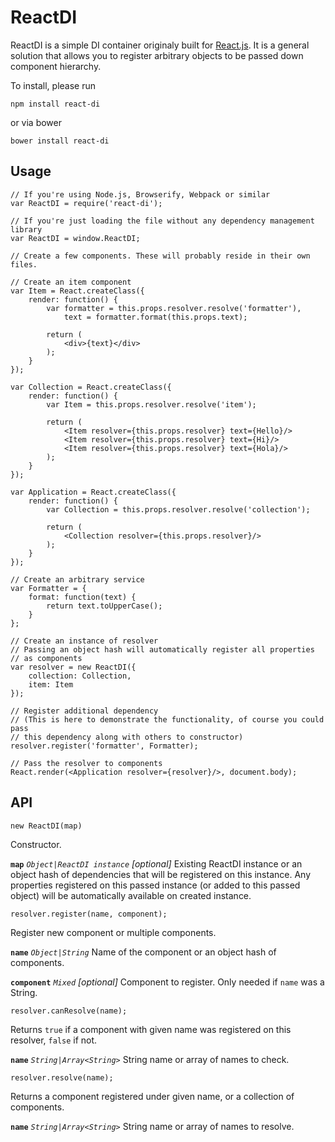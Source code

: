 # ReactDI

ReactDI is a simple DI container originaly built for [React.js](https://github.com/facebook/react).
It is a general solution that allows you to register arbitrary objects to be passed down component hierarchy.

To install, please run

    npm install react-di

or via bower

    bower install react-di

## Usage

    // If you're using Node.js, Browserify, Webpack or similar
    var ReactDI = require('react-di');

    // If you're just loading the file without any dependency management library
    var ReactDI = window.ReactDI;

    // Create a few components. These will probably reside in their own files.

    // Create an item component
    var Item = React.createClass({
        render: function() {
            var formatter = this.props.resolver.resolve('formatter'),
                text = formatter.format(this.props.text);

            return (
                <div>{text}</div>
            );
        }
    });

    var Collection = React.createClass({
        render: function() {
            var Item = this.props.resolver.resolve('item');

            return (
                <Item resolver={this.props.resolver} text={Hello}/>
                <Item resolver={this.props.resolver} text={Hi}/>
                <Item resolver={this.props.resolver} text={Hola}/>
            );
        }
    });

    var Application = React.createClass({
        render: function() {
            var Collection = this.props.resolver.resolve('collection');

            return (
                <Collection resolver={this.props.resolver}/>
            );
        }
    });

    // Create an arbitrary service
    var Formatter = {
        format: function(text) {
            return text.toUpperCase();
        }
    };

    // Create an instance of resolver
    // Passing an object hash will automatically register all properties
    // as components
    var resolver = new ReactDI({
        collection: Collection,
        item: Item
    });

    // Register additional dependency
    // (This is here to demonstrate the functionality, of course you could pass
    // this dependency along with others to constructor)
    resolver.register('formatter', Formatter);

    // Pass the resolver to components
    React.render(<Application resolver={resolver}/>, document.body);

## API

`new ReactDI(map)`

Constructor.

**`map`** *`Object|ReactDI instance`* *[optional]* Existing ReactDI instance or an object hash of dependencies
that will be registered on this instance. Any properties registered on this passed instance (or added to this passed object)
will be automatically available on created instance.

`resolver.register(name, component);`

Register new component or multiple components.

**`name`** *`Object|String`* Name of the component or an object hash of components.

**`component`** *`Mixed`* *[optional]* Component to register. Only needed if `name` was a String.

`resolver.canResolve(name);`

Returns `true` if a component with given name was registered on this resolver, `false` if not.

**`name`** *`String|Array<String>`* String name or array of names to check.

`resolver.resolve(name);`

Returns a component registered under given name, or a collection of components.

**`name`** *`String|Array<String>`* String name or array of names to resolve.
